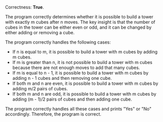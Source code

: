 Correctness: **True**.

The program correctly determines whether it is possible to build a tower with exactly m cubes after n moves. The key insight is that the number of cubes in the tower can be either even or odd, and it can be changed by either adding or removing a cube.

The program correctly handles the following cases:

* If n is equal to m, it is possible to build a tower with m cubes by adding m cubes.
* If m is greater than n, it is not possible to build a tower with m cubes because there are not enough moves to add that many cubes.
* If m is equal to n - 1, it is possible to build a tower with m cubes by adding n - 1 cubes and then removing one cube.
* If both m and n are even, it is possible to build a tower with m cubes by adding m/2 pairs of cubes.
* If both m and n are odd, it is possible to build a tower with m cubes by adding (m - 1)/2 pairs of cubes and then adding one cube.

The program correctly handles all these cases and prints "Yes" or "No" accordingly. Therefore, the program is correct.